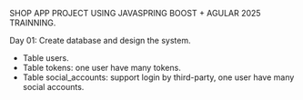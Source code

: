SHOP APP PROJECT USING JAVASPRING BOOST + AGULAR 2025 TRAINNING.

Day 01: Create database and design the system.
+ Table users.
+ Table tokens: one user have many tokens.
+ Table social_accounts: support login by third-party, one user have many social accounts.
